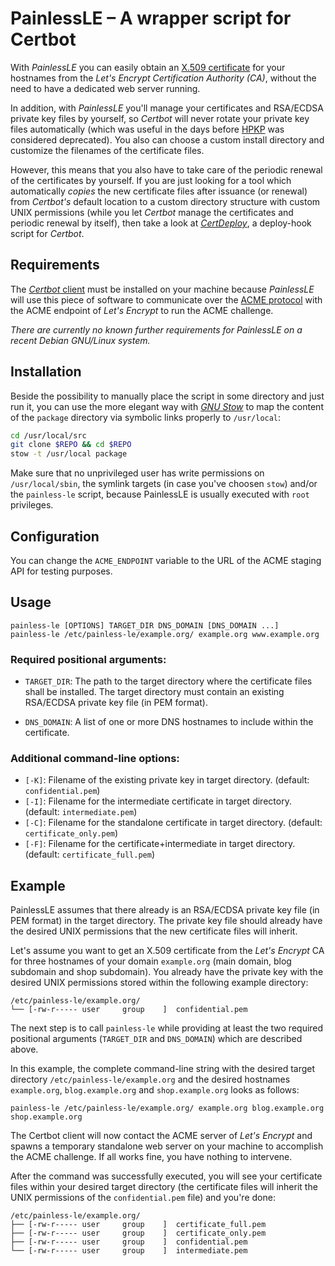 # PainlessLE – A wrapper script for Certbot
With *PainlessLE* you can easily obtain an [X.509 certificate](https://www.rfc-editor.org/info/rfc5280) for your hostnames from the *Let's Encrypt Certification Authority (CA)*, without the need to have a dedicated web server running.

In addition, with *PainlessLE* you'll manage your certificates and RSA/ECDSA private key files by yourself, so *Certbot* will never rotate your private key files automatically (which was useful in the days before [HPKP](https://www.rfc-editor.org/info/rfc7469) was considered deprecated). You also can choose a custom install directory and customize the filenames of the certificate files.

However, this means that you also have to take care of the periodic renewal of the certificates by yourself. If you are just looking for a tool which automatically *copies* the new certificate files after issuance (or renewal) from *Certbot's* default location to a custom directory structure with custom UNIX permissions (while you let *Certbot* manage the certificates and periodic renewal by itself), then take a look at [*CertDeploy*](https://github.com/Nerdmind/CertDeploy), a deploy-hook script for *Certbot*.

## Requirements
The [*Certbot* client](https://certbot.eff.org/) must be installed on your machine because *PainlessLE* will use this piece of software to communicate over the [ACME protocol](https://www.rfc-editor.org/info/rfc8555) with the ACME endpoint of *Let's Encrypt* to run the ACME challenge.

*There are currently no known further requirements for *PainlessLE* on a recent *Debian GNU/Linux* system.*

## Installation
Beside the possibility to manually place the script in some directory and just run it, you can use the more elegant way with [*GNU Stow*](https://www.gnu.org/software/stow/) to map the content of the `package` directory via symbolic links properly to `/usr/local`:

~~~bash
cd /usr/local/src
git clone $REPO && cd $REPO
stow -t /usr/local package
~~~

Make sure that no unprivileged user has write permissions on `/usr/local/sbin`, the symlink targets (in case you've choosen `stow`) and/or the `painless-le` script, because PainlessLE is usually executed with `root` privileges.

## Configuration
You can change the `ACME_ENDPOINT` variable to the URL of the ACME staging API for testing purposes.

## Usage
~~~
painless-le [OPTIONS] TARGET_DIR DNS_DOMAIN [DNS_DOMAIN ...]
painless-le /etc/painless-le/example.org/ example.org www.example.org
~~~

### Required positional arguments:
* `TARGET_DIR`: The path to the target directory where the certificate files shall be installed. The target directory must contain an existing RSA/ECDSA private key file (in PEM format).

* `DNS_DOMAIN`: A list of one or more DNS hostnames to include within the certificate.

### Additional command-line options:
* `[-K]`: Filename of the existing private key in target directory. (default: `confidential.pem`)
* `[-I]`: Filename for the intermediate certificate in target directory. (default: `intermediate.pem`)
* `[-C]`: Filename for the standalone certificate in target directory. (default: `certificate_only.pem`)
* `[-F]`: Filename for the certificate+intermediate in target directory. (default: `certificate_full.pem`)

## Example
PainlessLE assumes that there already is an RSA/ECDSA private key file (in PEM format) in the target directory. The private key file should already have the desired UNIX permissions that the new certificate files will inherit.

Let's assume you want to get an X.509 certificate from the *Let's Encrypt* CA for three hostnames of your domain `example.org` (main domain, blog subdomain and shop subdomain). You already have the private key with the desired UNIX permissions stored within the following example directory:

	/etc/painless-le/example.org/
	└── [-rw-r----- user     group    ]  confidential.pem

The next step is to call `painless-le` while providing at least the two required positional arguments (`TARGET_DIR` and `DNS_DOMAIN`) which are described above.

In this example, the complete command-line string with the desired target directory `/etc/painless-le/example.org` and the desired hostnames `example.org`, `blog.example.org` and `shop.example.org` looks as follows:

	painless-le /etc/painless-le/example.org/ example.org blog.example.org shop.example.org

The Certbot client will now contact the ACME server of *Let's Encrypt* and spawns a temporary standalone web server on your machine to accomplish the ACME challenge. If all works fine, you have nothing to intervene.

After the command was successfully executed, you will see your certificate files within your desired target directory (the certificate files will inherit the UNIX permissions of the `confidential.pem` file) and you're done:

	/etc/painless-le/example.org/
	├── [-rw-r----- user     group    ]  certificate_full.pem
	├── [-rw-r----- user     group    ]  certificate_only.pem
	├── [-rw-r----- user     group    ]  confidential.pem
	└── [-rw-r----- user     group    ]  intermediate.pem
